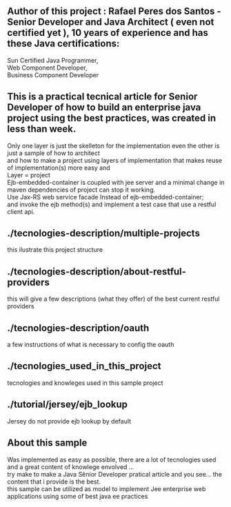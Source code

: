 ﻿## Author of this project : Rafael Peres dos Santos - Senior Developer and Java Architect ( even not certified yet ), 10 years of experience and has these Java certifications:  <br />
Sun Certified Java Programmer, <br />
Web Component Developer, <br />
Business Component Developer <br />

## This is a practical tecnical article for Senior Developer of how to build an enterprise java project using the best practices, was created in less than week. 
Only one layer is just the skelleton for the implementation even the other is just a sample of how to architect <br />
and how to make a project using layers of implementation that makes reuse of implementation(s) more easy and <br />
Layer = project<br />
Ejb-embedded-container is coupled with jee server and a minimal change in maven dependencies of project can stop it working. <br />
Use Jax-RS web service facade Instead of ejb-embedded-container; <br />
and invoke the ejb method(s) and implement a test case that use a restful client api. <br />
## ./tecnologies-description/multiple-projects 
this ilustrate this project structure
## ./tecnologies-description/about-restful-providers 
this will give a few descriptions (what they offer) of the best current restful providers
## ./tecnologies-description/oauth 
a few instructions of what is necessary to config the oauth 
## ./tecnologies_used_in_this_project 
tecnologies and knowleges used in this sample project
## ./tutorial/jersey/ejb_lookup
Jersey do not provide ejb lookup by default
## About this sample
Was implemented as easy as possible, there are a lot of tecnologies used and a great content of knowlege envolved ...  <br />
try make to make a Java Sênior Developer pratical article and you see... the content that i provide is the best.  <br />
this sample can be utilized as model to implement Jee enterprise web applications using some of best java ee practices <br />
